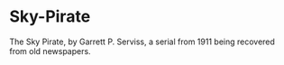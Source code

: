 # Sky-Pirate
The  Sky Pirate, by Garrett P. Serviss, a serial from 1911 being recovered from old newspapers.
